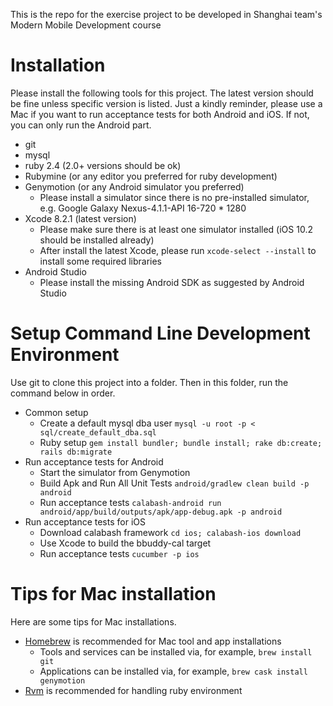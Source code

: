 This is the repo for the exercise project to be developed in Shanghai team's Modern Mobile Development course

# Installation
Please install the following tools for this project. The latest version should be fine unless specific version is listed. Just a kindly reminder, please use a Mac if you want to run acceptance tests for both Android and iOS. If not, you can only run the Android part.

* git
* mysql
* ruby 2.4 (2.0+ versions should be ok)
* Rubymine (or any editor you preferred for ruby development)
* Genymotion (or any Android simulator you preferred)
    * Please install a simulator since there is no pre-installed simulator, e.g. Google Galaxy Nexus-4.1.1-API 16-720 * 1280
* Xcode 8.2.1 (latest version)
    * Please make sure there is at least one simulator installed (iOS 10.2 should be installed already)
    * After install the latest Xcode, please run `xcode-select --install` to install some required libraries 
* Android Studio
    * Please install the missing Android SDK as suggested by Android Studio

# Setup Command Line Development Environment
Use git to clone this project into a folder. Then in this folder, run the command below in order.

* Common setup
    * Create a default mysql dba user `mysql -u root -p < sql/create_default_dba.sql`
    * Ruby setup `gem install bundler; bundle install; rake db:create; rails db:migrate`
* Run acceptance tests for Android
    * Start the simulator from Genymotion
    * Build Apk and Run All Unit Tests `android/gradlew clean build -p android`
    * Run acceptance tests `calabash-android run android/app/build/outputs/apk/app-debug.apk -p android`
* Run acceptance tests for iOS
    * Download calabash framework `cd ios; calabash-ios download`
    * Use Xcode to build the bbuddy-cal target
    * Run acceptance tests `cucumber -p ios`

# Tips for Mac installation
Here are some tips for Mac installations.
* [Homebrew](http://brew.sh/) is recommended for Mac tool and app installations
    * Tools and services can be installed via, for example, `brew install git`
    * Applications can be installed via, for example, `brew cask install genymotion`
* [Rvm](http://rvm.io/) is recommended for handling ruby environment
